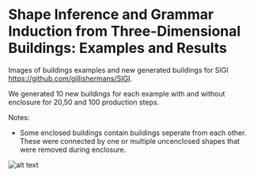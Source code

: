 # Shape Inference and Grammar Induction from Three-Dimensional Buildings: Examples and Results
Images of buildings examples and new generated buildings for SIGI https://github.com/gillishermans/SIGI.

We generated 10 new buildings for each example with and without enclosure for 20,50 and 100 production steps.

Notes:
 - Some enclosed buildings contain buildings seperate from each other. These were connected by one or multiple uncenclosed shapes that were removed during enclosure.

![alt text](https://github.com/gillishermans/SIG_results/blob/master//image.jpg?raw=true)
